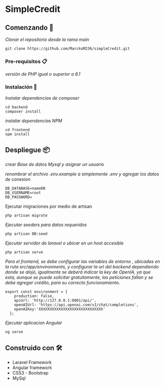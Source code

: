 # SimpleCredit

## Comenzando 🚀

_Clonar el repositorio desde la rama main_
```
git clone https://github.com/MarckoM236/simpleCredit.git
```

### Pre-requisitos 📋

_versión de PHP igual o superior a 8.1_


### Instalación 🔧

_Instalar dependencias de composer_

```
cd backend
composer install
```

_instalar dependencias NPM_

```
cd frontend
npm install
```

## Despliegue 📦

_crear Base de datos Mysql y asignar un usuario_

_renombrar el archivo .env.example a simplemente .env y agregar los datos de conexion_

```
DB_DATABASE=nameDB
DB_USERNAME=root
DB_PASSWORD=
```

Ejecutar migraciones por medio de artisan

```
php artisan migrate
```

_Ejecutar seeders para datos requeridos_

```
php artisan DB:seed
```

_Ejecutar servidor de laravel o ubicar en un host accesible_

```
php artisan serve
```

_Para el frontend, se debe configurar las variables de entorno , ubicadas en la ruta src/app/environments, y configurar la url del backend dependiendo donde se alojó, igualmente se deberá indicar la key de OpenIA, ya que esta, aunque se puede solicitar gratuitamente, las peticiones fallan y se debe agregar crédito, para su correcto funcionamiento._

```
export const environment = {
    production: false,
    apiUrl: 'http://127.0.0.1:8001/api/',
    openAIUrl: 'https://api.openai.com/v1/chat/completions',
    openAIKey:'XXXXXXXXXXXXXXXXXXXXXXXXXXXXX'
  };
```

_Ejecutar aplicacion Angular_

```
ng serve
```

## Construido con 🛠️

* Laravel Framework
* Angular framework
* CSS3 - Bootstrap
* MySql
